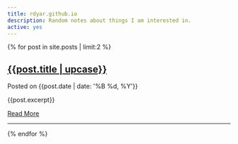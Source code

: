 ```yaml
---
title: rdyar.github.io
description: Random notes about things I am interested in.
active: yes
---
```

{% for post in site.posts | limit:2 %}
   <h2><a href="{{post.url}}">{{post.title | upcase}}</a></h2>
   <p class="small">Posted on {{post.date | date: '%B %d, %Y'}}</p>
   <p>{{post.excerpt}}</p>
   <a href="{{post.url}}">Read More</a>
   <hr>
{% endfor %} 
